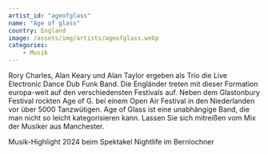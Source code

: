 ```yaml
---
artist_id: "ageofglass"
name: "Age of glass"
country: England
image: /assets/img/artists/ageofglass.webp
categories:
    - Musik
---
```

Rory Charles, Alan Keary und Alan Taylor ergeben als Trio die Live Electronic Dance Dub Funk Band. Die Engländer treten mit dieser Formation europa-weit auf den verschiedensten Festivals auf. Neben dem Glastonbury Festival rockten Age of G. bei einem Open Air Festival in den Niederlanden vor über 5000 Tanzwütigen. Age of Glass ist eine unabhängige Band, die man nicht so leicht kategorisieren kann. Lassen Sie sich mitreißen vom Mix der Musiker aus Manchester.

Musik-Highlight 2024 beim Spektakel Nightlife im Bernlochner